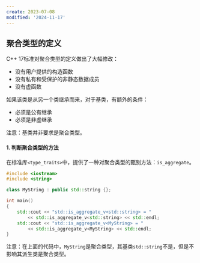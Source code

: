 ```yaml
---
create: 2023-07-08
modified: '2024-11-17'
---
```


## 聚合类型的定义

C++ 17标准对聚合类型的定义做出了大幅修改：

* 没有用户提供的构造函数
* 没有私有和受保护的非静态数据成员
* 没有虚函数

如果该类是从另一个类继承而来，对于基类，有额外的条件：

* 必须是公有继承
* 必须是非虚继承

注意：基类并非要求是聚合类型。

#### 1. 判断聚合类型的方法

在标准库`<type_traits>`中，提供了一种对聚合类型的甄别方法：`is_aggregate`。

```C++
#include <iostream>
#include <string>

class MyString : public std::string {};

int main()
{
    std::cout << "std::is_aggregate_v<std::string> = "
        << std::is_aggregate_v<std::string> << std::endl;
    std::cout << "std::is_aggregate_v<MyString> = "
        << std::is_aggregate_v<MyString> << std::endl;
}
```

注意：在上面的代码中，`MyString`是聚合类型，其基类`std::string`不是，但是不影响其派生类是聚合类型。